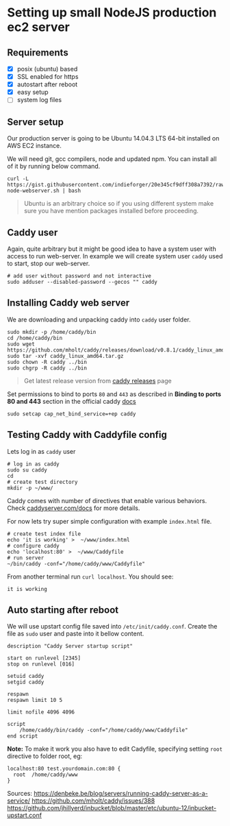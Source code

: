 # Setting up small NodeJS production ec2 server

## Requirements

- [x] posix (ubuntu) based
- [x] SSL enabled for https
- [x] autostart after reboot
- [x] easy setup
- [ ] system log files

## Server setup

Our production server is going to be Ubuntu 14.04.3 LTS 64-bit installed on AWS EC2 instance.

We will need git, gcc compilers, node and updated npm. You can install all of it by running below command.

```
curl -L https://gist.githubusercontent.com/indieforger/20e345cf9dff308a7392/raw/setup-node-webserver.sh | bash
```

> Ubuntu is an arbitrary choice so if you using different system make sure you have mention packages installed before proceeding.

## Caddy user

Again, quite arbitrary but it might be good idea to have a system user with access to run web-server. In example we will create system user `caddy` used to start, stop our web-server.

```
# add user without password and not interactive
sudo adduser --disabled-password --gecos "" caddy
```

## Installing Caddy web server

We are downloading and unpacking caddy into `caddy` user folder.
```
sudo mkdir -p /home/caddy/bin
cd /home/caddy/bin
sudo wget https://github.com/mholt/caddy/releases/download/v0.8.1/caddy_linux_amd64.tar.gz
sudo tar -xvf caddy_linux_amd64.tar.gz
sudo chown -R caddy ../bin
sudo chgrp -R caddy ../bin
```

> Get latest release version from [caddy releases](https://github.com/mholt/caddy/releases) page

Set permissions to bind to ports `80` and `443` as described in **Binding to ports 80 and 443** section in the official caddy [docs](https://caddyserver.com/docs/automatic-https)
```
sudo setcap cap_net_bind_service=+ep caddy
```

## Testing Caddy with Caddyfile config

Lets log in as `caddy` user

```
# log in as caddy
sudo su caddy
cd
# create test directory
mkdir -p ~/www/
```

Caddy comes with number of directives that enable various behaviors. Check [caddyserver.com/docs](https://caddyserver.com/docs) for more details.

For now lets try super simple configuration with example `index.html` file.

```
# create test index file
echo 'it is working' >  ~/www/index.html
# configure caddy
echo 'localhost:80' >  ~/www/Caddyfile
# run server
~/bin/caddy -conf="/home/caddy/www/Caddyfile"
```

From another terminal run `curl localhost`. You should see:
```
it is working
```

## Auto starting after reboot

We will use upstart config file saved into `/etc/init/caddy.conf`.
Create the file as `sudo` user and paste into it bellow content.

```
description "Caddy Server startup script"

start on runlevel [2345]
stop on runlevel [016]

setuid caddy
setgid caddy

respawn
respawn limit 10 5

limit nofile 4096 4096

script
    /home/caddy/bin/caddy -conf="/home/caddy/www/Caddyfile"
end script
```

**Note:** To make it work you also have to edit Cadyfile, specifying setting `root` directive to folder root, eg:

```
localhost:80 test.yourdomain.com:80 {
  root  /home/caddy/www
}
```

Sources:
https://denbeke.be/blog/servers/running-caddy-server-as-a-service/
https://github.com/mholt/caddy/issues/388
https://github.com/jhillyerd/inbucket/blob/master/etc/ubuntu-12/inbucket-upstart.conf
